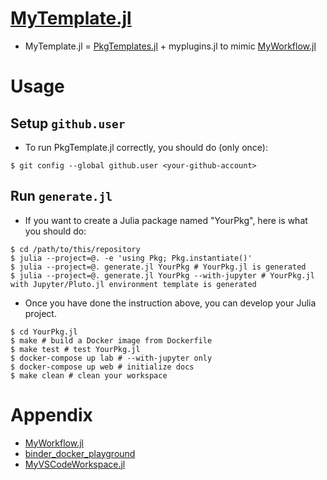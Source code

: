 # [MyTemplate.jl](https://github.com/terasakisatoshi/MyTemplate.jl)

- MyTemplate.jl = [PkgTemplates.jl](https://github.com/invenia/PkgTemplates.jl) + myplugins.jl to mimic [MyWorkflow.jl](https://github.com/terasakisatoshi/MyWorkflow.jl)

# Usage

## Setup `github.user`

- To run PkgTemplate.jl correctly, you should do (only once):

```console
$ git config --global github.user <your-github-account>
```

## Run `generate.jl`

- If you want to create a Julia package named "YourPkg", here is what you should do:

```console
$ cd /path/to/this/repository
$ julia --project=@. -e 'using Pkg; Pkg.instantiate()'
$ julia --project=@. generate.jl YourPkg # YourPkg.jl is generated
$ julia --project=@. generate.jl YourPkg --with-jupyter # YourPkg.jl with Jupyter/Pluto.jl environment template is generated
```

- Once you have done the instruction above, you can develop your Julia project.

```console
$ cd YourPkg.jl
$ make # build a Docker image from Dockerfile
$ make test # test YourPkg.jl
$ docker-compose up lab # --with-jupyter only
$ docker-compose up web # initialize docs
$ make clean # clean your workspace
```

# Appendix

- [MyWorkflow.jl](https://github.com/terasakisatoshi/MyWorkflow.jl)
- [binder_docker_playground](https://github.com/terasakisatoshi/binder_docker_playground)
- [MyVSCodeWorkspace.jl](https://github.com/terasakisatoshi/MyVSCodeWorkspace.jl)
